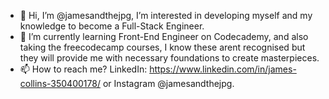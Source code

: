 - 👋 Hi, I’m @jamesandthejpg, I’m interested in developing myself and my knowledge to become a Full-Stack Engineer.
- 🌱 I’m currently learning Front-End Engineer on Codecademy, and also taking the freecodecamp courses, I know these arent recognised but they will provide me with necessary foundations to create masterpieces.
- 📫 How to reach me? LinkedIn: https://www.linkedin.com/in/james-collins-350400178/ or Instagram @jamesandthejpg. 
